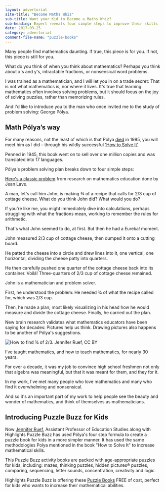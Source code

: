 ```yaml
---
layout: advertorial
site-title: "Become Maths Whiz"
sub-title: Want your Kid to Become a Maths Whiz?
sub-heading: Expert reveals four simple steps to improve their skills
date: 2017-03-25
category: advertorial
comment-file-name: "puzzle-books"
---
```


Many people find mathematics daunting. If true, this piece is for you. If not, this piece is still for you.

What do you think of when you think about mathematics? Perhaps you think about x's and y's, intractable fractions, or nonsensical word problems. 

I was trained as a mathematician, and I will let you in on a trade secret: That is not what mathematics is, nor where it lives. It's true that learning mathematics often involves solving problems, but it should focus on the joy of solving puzzles, rather than memorizing rules.

And I'd like to introduce you to the man who once invited me to the study of problem solving: George Pólya.

## Math Pólya’s way 

For many reasons, not the least of which is that Pólya <a href="http://articles.latimes.com/1985-09-08/news/mn-2892_1_polya-george-mathematician" target="_blank">died</a> in 1985, you will meet him as I did – through his wildly successful <a href="http://math.hawaii.edu/home/pdf/putnam/PolyaHowToSolveIt.pdf" target="_blank">'How to Solve It'</a>

Penned in 1945, this book went on to sell over one million copies and was translated into 17 languages.

Pólya's problem solving plan breaks down to four simple steps:

<a href="http://epltt.coe.uga.edu/index.php?title=Situated_Cognition" target="_blank">Here's a classic problem</a> from research on mathematics education done by Jean Lave. 

A man, let's call him John, is making ¾ of a recipe that calls for 2/3 cup of cottage cheese. What do you think John did? What would you do?

If you're like me, you might immediately dive into calculations, perhaps struggling with what the fractions mean, working to remember the rules for arithmetic. 

That's what John seemed to do, at first. But then he had a Eureka! moment.

John measured 2/3 cup of cottage cheese, then dumped it onto a cutting board.
 
He patted the cheese into a circle and drew lines into it, one vertical, one horizontal, dividing the cheese patty into quarters. 

He then carefully pushed one quarter of the cottage cheese back into its container. Voilá! Three-quarters of 2/3 cup of cottage cheese remained.

John is a mathematician and problem solver. 

First, he understood the problem: He needed ¾ of what the recipe called for, which was 2/3 cup. 

Then, he made a plan, most likely visualizing in his head how he would measure and divide the cottage cheese. Finally, he carried out the plan.

New brain research validates what mathematics educators have been saying for decades: Pictures help us think. Drawing pictures also happens to be another of Pólya's suggestions.

![How to find ¾ of 2/3. Jennifer Ruef, CC BY](https://theconversation.imgix.net/files/185181/original/file-20170907-9603-cugdd3.png?ixlib=rb-1.1.0&q=45&auto=format&w=754)

I've taught mathematics, and how to teach mathematics, for nearly 30 years. 

For over a decade, it was my job to convince high school freshmen not only that algebra was meaningful, but that it was meant for them, and they for it. 

In my work, I've met many people who love mathematics and many who find it overwhelming and nonsensical. 

And so it's an important part of my work to help people see the beauty and wonder of mathematics, and think of themselves as mathematicians.

## Introducing Puzzle Buzz for Kids

Now <a href="https://education.uoregon.edu/users/jennifer-ruef" target="_blank">Jennifer Ruef</a>, Assistant Professor of Education Studies along with Highlights Puzzle Buzz has used Pólya's four step formula to create a puzzle book for kids in a more simpler manner. It has used the same methodologies Polya mentioned in the book "How to Solve It" to increase mathematical skills.

This Puzzle Buzz activity books are packed with age-appropriate puzzles for kids, including: mazes, thinking puzzles, hidden pictures® puzzles, comparing, sequencing, letter sounds, concentration, creativity and logic.

Highlights Puzzle Buzz is offering these <a href="http://www.mb103.com/lnk.asp?o=11680&c=918271&a=220783&l=11803">Puzzle Books</a> FREE of cost, perfect for kids who wants to increase their mathematical abilities.
